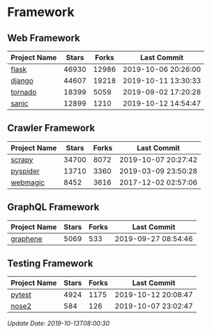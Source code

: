 # Framework

## Web Framework

| Project Name | Stars | Forks | Last Commit |
| ------------ | ----- | ----- | ----------- |
| [flask](https://github.com/pallets/flask) | 46930 | 12986 | 2019-10-06 20:26:00 |
| [django](https://github.com/django/django) | 44607 | 19218 | 2019-10-11 13:30:33 |
| [tornado](https://github.com/tornadoweb/tornado) | 18399 | 5059 | 2019-09-02 17:20:28 |
| [sanic](https://github.com/huge-success/sanic) | 12899 | 1210 | 2019-10-12 14:54:47 |

## Crawler Framework

| Project Name | Stars | Forks | Last Commit |
| ------------ | ----- | ----- | ----------- |
| [scrapy](https://github.com/scrapy/scrapy) | 34700 | 8072 | 2019-10-07 20:27:42 |
| [pyspider](https://github.com/binux/pyspider) | 13710 | 3360 | 2019-03-09 23:50:28 |
| [webmagic](https://github.com/code4craft/webmagic) | 8452 | 3616 | 2017-12-02 02:57:06 |

## GraphQL Framework

| Project Name | Stars | Forks | Last Commit |
| ------------ | ----- | ----- | ----------- |
| [graphene](https://github.com/graphql-python/graphene) | 5069 | 533 | 2019-09-27 08:54:46 |

## Testing Framework

| Project Name | Stars | Forks | Last Commit |
| ------------ | ----- | ----- | ----------- |
| [pytest](https://github.com/pytest-dev/pytest) | 4924 | 1175 | 2019-10-12 20:08:47 |
| [nose2](https://github.com/nose-devs/nose2) | 584 | 126 | 2019-10-07 23:02:47 |

*Update Date: 2019-10-13T08:00:30*